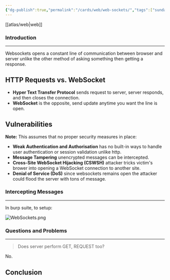 ```yaml
---
{"dg-publish":true,"permalink":"/cards/web/web-sockets/","tags":["sunday"]}
---
```


[[atlas/web\|web]]
### Introduction 
---
Websockets opens a constant line of communication between browser and server unlike the other method of asking something then getting a response.
## HTTP Requests vs. WebSocket

- **Hyper Text Transfer Protocol** sends request to server, server responds, and then closes the connection.
- **WebSocket** is the opposite, send update anytime you want the line is open.
## Vulnerabilities

**Note:** This assumes that no proper security measures in place:

- **Weak Authentication and Authorisation** has no built-in ways to handle user authentication or session validation unlike http.
- **Message Tampering** unencrypted messages can be intercepted.
- **Cross-Site WebSocket Hijacking (CSWSH)** attacker tricks victim's brower into opening a WebSocket connection to another site.
- **Denial of Service (DoS)** since websockets remains open the attacker could flood the server with tons of message.
### Intercepting Messages
---
In burp suite, to setup:

![WebSockets.png](/img/user/cards/web/images/WebSockets.png)


### Questions and Problems
---
> Does server perform GET, REQUEST too?

No.


## Conclusion


